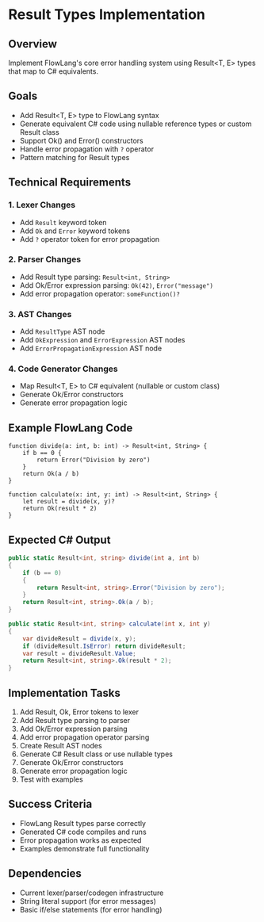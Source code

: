 # Result Types Implementation

## Overview
Implement FlowLang's core error handling system using Result<T, E> types that map to C# equivalents.

## Goals
- Add Result<T, E> type to FlowLang syntax
- Generate equivalent C# code using nullable reference types or custom Result class
- Support Ok() and Error() constructors
- Handle error propagation with `?` operator
- Pattern matching for Result types

## Technical Requirements

### 1. Lexer Changes
- Add `Result` keyword token
- Add `Ok` and `Error` keyword tokens
- Add `?` operator token for error propagation

### 2. Parser Changes
- Add Result type parsing: `Result<int, String>`
- Add Ok/Error expression parsing: `Ok(42)`, `Error("message")`
- Add error propagation operator: `someFunction()?`

### 3. AST Changes
- Add `ResultType` AST node
- Add `OkExpression` and `ErrorExpression` AST nodes
- Add `ErrorPropagationExpression` AST node

### 4. Code Generator Changes
- Map Result<T, E> to C# equivalent (nullable or custom class)
- Generate Ok/Error constructors
- Generate error propagation logic

## Example FlowLang Code
```flowlang
function divide(a: int, b: int) -> Result<int, String> {
    if b == 0 {
        return Error("Division by zero")
    }
    return Ok(a / b)
}

function calculate(x: int, y: int) -> Result<int, String> {
    let result = divide(x, y)?
    return Ok(result * 2)
}
```

## Expected C# Output
```csharp
public static Result<int, string> divide(int a, int b)
{
    if (b == 0)
    {
        return Result<int, string>.Error("Division by zero");
    }
    return Result<int, string>.Ok(a / b);
}

public static Result<int, string> calculate(int x, int y)
{
    var divideResult = divide(x, y);
    if (divideResult.IsError) return divideResult;
    var result = divideResult.Value;
    return Result<int, string>.Ok(result * 2);
}
```

## Implementation Tasks
1. Add Result, Ok, Error tokens to lexer
2. Add Result type parsing to parser
3. Add Ok/Error expression parsing
4. Add error propagation operator parsing
5. Create Result AST nodes
6. Generate C# Result class or use nullable types
7. Generate Ok/Error constructors
8. Generate error propagation logic
9. Test with examples

## Success Criteria
- FlowLang Result types parse correctly
- Generated C# code compiles and runs
- Error propagation works as expected
- Examples demonstrate full functionality

## Dependencies
- Current lexer/parser/codegen infrastructure
- String literal support (for error messages)
- Basic if/else statements (for error handling)
